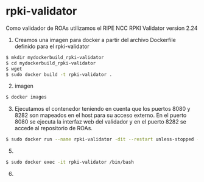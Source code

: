 # rpki-validator

Como validador de ROAs utilizamos el RIPE NCC RPKI Validator version 2.24 

1. Creamos una imagen para docker a partir del archivo Dockerfile definido para el rpki-validator
```sh
$ mkdir mydockerbuild_rpki-validator
$ cd mydockerbuild_rpki-validator
$ wget 
$ sudo docker build -t rpki-validator .
```
2. imagen
```sh
$ docker images

```
3. Ejecutamos el contenedor teniendo en cuenta que los puertos 8080 y 8282 son mapeados en el host para su acceso externo. En el puerto 8080 se ejecuta la interfaz web del validador y en el puerto 8282 se accede al repositorio de ROAs. 
```sh
$ sudo docker run --name rpki-validator -dit --restart unless-stopped -p 8080:8080 -p 8282:8282 rpki-validator
```
5. 
```sh
$ sudo docker exec -it rpki-validator /bin/bash
```
6. 
